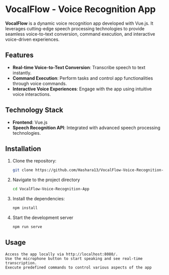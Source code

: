 # VocalFlow - Voice Recognition App

**VocalFlow** is a dynamic voice recognition app developed with Vue.js. It leverages cutting-edge speech processing technologies to provide seamless voice-to-text conversion, command execution, and interactive voice-driven experiences.

## Features

- **Real-time Voice-to-Text Conversion**: Transcribe speech to text instantly.
- **Command Execution**: Perform tasks and control app functionalities through voice commands.
- **Interactive Voice Experiences**: Engage with the app using intuitive voice interactions.

## Technology Stack

- **Frontend**: Vue.js
- **Speech Recognition API**: Integrated with advanced speech processing technologies.

## Installation

1. Clone the repository:
   ```bash
   git clone https://github.com/Hashara13/VocalFlow-Voice-Recognition-App

2. Navigate to the project directory
    ```bash
    cd VocalFlow-Voice-Recognition-App

3. Install the dependencies:
    ```bash
    npm install

4. Start the development server
    ```bash
    npm run serve

## Usage

    Access the app locally via http://localhost:8080/.
    Use the microphone button to start speaking and see real-time transcription.
    Execute predefined commands to control various aspects of the app
